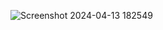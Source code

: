 ![Screenshot 2024-04-13 182549](https://github.com/WitWizardK/blogcard.github.io/assets/166219741/9a701831-7a01-41a3-a62f-0d65ce72e9ca)

